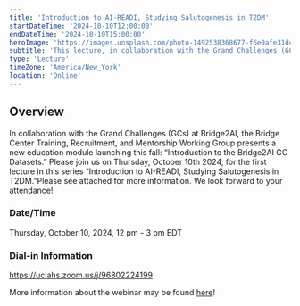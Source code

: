 ```yaml
---
title: 'Introduction to AI-READI, Studying Salutogenesis in T2DM'
startDateTime: '2024-10-10T12:00:00'
endDateTime: '2024-10-10T15:00:00'
heroImage: 'https://images.unsplash.com/photo-1492538368677-f6e0afe31dcc?fm=jpg&q=60&w=3000&ixlib=rb-4.0.3&ixid=M3wxMjA3fDB8MHxwaG90by1wYWdlfHx8fGVufDB8fHx8fA%3D%3D'
subtitle: 'This lecture, in collaboration with the Grand Challenges (GCs) at Bridge2AI, the Bridge Center Training, Recruitment, and Mentorship Working Group introduces a new education module: “Introduction to the Bridge2AI GC Datasets".'
type: 'Lecture'
timeZone: 'America/New_York'
location: 'Online'
---
```


## Overview

In collaboration with the Grand Challenges (GCs) at Bridge2AI, the Bridge Center Training, Recruitment, and Mentorship Working Group presents a new education module launching this fall: “Introduction to the Bridge2AI GC Datasets.” Please join us on Thursday, October 10th 2024, for the first lecture in this series “Introduction to AI-READI, Studying Salutogenesis in T2DM.”Please see attached for more information. We look forward to your attendance!

### Date/Time

Thursday, October 10, 2024, 12 pm - 3 pm EDT

### Dial-in Information

<https://uclahs.zoom.us/j/96802224199>

More information about the webinar may be found [here](https://drive.google.com/drive/u/0/folders/1LqvCyQos7w_N7is8Ux1VxFgEgckNHsMQ)!
